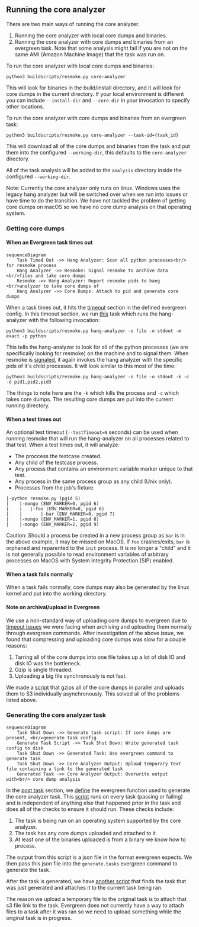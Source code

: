 ## Running the core analyzer

There are two main ways of running the core analyzer.

1. Running the core analyzer with local core dumps and binaries.
2. Running the core analyzer with core dumps and binaries from an evergreen task. Note that some analysis might fail if you are not on the same AMI (Amazon Machine Image) that the task was run on.

To run the core analyzer with local core dumps and binaries:

```
python3 buildscripts/resmoke.py core-analyzer
```

This will look for binaries in the build/install directory, and it will look for core dumps in the current directory. If your local environment is different you can include `--install-dir` and `--core-dir` in your invocation to specify other locations.

To run the core analyzer with core dumps and binaries from an evergreen task:

```
python3 buildscripts/resmoke.py core-analyzer --task-id={task_id}
```

This will download all of the core dumps and binaries from the task and put them into the configured `--working-dir`, this defaults to the `core-analyzer` directory.

All of the task analysis will be added to the `analysis` directory inside the configured `--working-dir`.

Note: Currently the core analyzer only runs on linux. Windows uses the legacy hang analyzer but will be switched over when we run into issues or have time to do the transition. We have not tackled the problem of getting core dumps on macOS so we have no core dump analysis on that operating system.

### Getting core dumps

#### When an Evergreen task times out

```mermaid
sequenceDiagram
    Task Timed Out ->> Hang Analyzer: Scan all python processes<br/> for resmoke process
    Hang Analyzer ->> Resmoke: Signal resmoke to archive data <br/>files and take core dumps
    Resmoke ->> Hang Analyzer: Report resmoke pids to hang <br/>analyzer to take core dumps of
    Hang Analyzer ->> Core Dumps: Attach to pid and generate core dumps
```

When a task times out, it hits the [timeout](https://github.com/mongodb/mongo/blob/a6e56a8e136fe554dc90565bf6acf5bf86f7a46e/etc/evergreen_yml_components/definitions.yml#L2694) section in the defined evergreen config.
In this timeout section, we run [this](https://github.com/mongodb/mongo/blob/a6e56a8e136fe554dc90565bf6acf5bf86f7a46e/etc/evergreen_yml_components/definitions.yml#L2302) task which runs the hang-analyzer with the following invocation:

```
python3 buildscripts/resmoke.py hang-analyzer -o file -o stdout -m exact -p python
```

This tells the hang-analyzer to look for all of the python processes (we are specifically looking for resmoke) on the machine and to signal them.
When resmoke is [signaled](https://github.com/mongodb/mongo/blob/08a99b15eea7ae0952b2098710d565dd7f709ff6/buildscripts/resmokelib/sighandler.py#L25), it again invokes the hang analyzer with the specific pids of it's child processes.
It will look similar to this most of the time:

```
python3 buildscripts/resmoke.py hang-analyzer -o file -o stdout -k -c -d pid1,pid2,pid3
```

The things to note here are the `-k` which kills the process and `-c` which takes core dumps.
The resulting core dumps are put into the current running directory.

#### When a test times out

An optional test timeout (`--testTimeout=N` seconds) can be used when running resmoke that will run the hang-analyzer on all processes related to that test.
When a test times out, it will analyze:

- The proccess the testcase created.
- Any child of the testcase process.
- Any process that contains an environment variable marker unique to that test.
- Any process in the same process group as any child (Unix only).
- Processes from the job's fixture.

```
|-python resmoke.py (pgid 5)
|    |-mongo (ENV_MARKER=0, pgid 6)
|    |   |-foo (ENV_MARKER=0, pgid 6)
|    |       |-bar (ENV_MARKER=0, pgid 7)
|    |-mongo (ENV_MARKER=1, pgid 8)
|    |-mongo (ENV_MARKER=2, pgid 9)
```

Caution: Should a process be created in a new process group as `bar` is in the above example, it may be missed on MacOS. If `foo` crashes/exits, `bar` is orphaned and reparented to the `init` process. It is no longer a "child" and it is not generally possible to read environment variables of arbitrary processes on MacOS with System Integrity Protection (SIP) enabled.

#### When a task fails normally

When a task fails normally, core dumps may also be generated by the linux kernel and put into the working directory.

#### Note on archival/upload in Evergreen

We use a non-standard way of uploading core dumps to evergreen due to [timeout issues](https://jira.mongodb.org/browse/SERVER-73171) we were facing when archiving and uploading them normally through evergreen commands.
After investigation of the above issue, we found that compressing and uploading core dumps was slow for a couple reasons:

1. Tarring all of the core dumps into one file takes up a lot of disk IO and disk IO was the bottleneck.
2. Gzip is single threaded.
3. Uploading a big file synchronously is not fast.

We made a [script](https://github.com/mongodb/mongo/blob/master/buildscripts/fast_archive.py) that gzips all of the core dumps in parallel and uploads them to S3 individually asynchronously.
This solved all of the problems listed above.

### Generating the core analyzer task

```mermaid
sequenceDiagram
    Task Shut Down ->> Generate task script: If core dumps are present, <br/>generate task config
    Generate Task Script ->> Task Shut Down: Write generated task config to disk
    Task Shut Down ->> Generated Task: Use evergreen command to generate task
    Task Shut Down ->> Core Analyzer Output: Upload temporary text file containing a link to the generated task
    Generated Task ->> Core Analyzer Output: Overwrite output with<br/> core dump analysis
```

In the [post task](https://github.com/mongodb/mongo/blob/709e3f4efc04b42e5d29a8ad2417a01d3610fc3f/etc/evergreen_yml_components/definitions.yml#L2665) section, we [define](https://github.com/mongodb/mongo/blob/709e3f4efc04b42e5d29a8ad2417a01d3610fc3f/etc/evergreen_yml_components/definitions.yml#L2184) the evergreen function used to generate the core analyzer task.
This [script](https://github.com/mongodb/mongo/blob/709e3f4efc04b42e5d29a8ad2417a01d3610fc3f/buildscripts/resmokelib/hang_analyzer/gen_hang_analyzer_tasks.py) runs on every task (passing or failing) and is independent of anything else that happened prior in the task and does all of the checks to ensure it should run.
These checks include:

1. The task is being run on an operating system supported by the core analyzer.
2. The task has any core dumps uploaded and attached to it.
3. At least one of the binaries uploaded is from a binary we know how to process.

The output from this script is a json file in the format evergreen expects.
We then pass this json file into the `generate.tasks` evergreen command to generate the task.

After the task is generated, we have [another script](https://github.com/mongodb/mongo/blob/709e3f4efc04b42e5d29a8ad2417a01d3610fc3f/etc/evergreen_yml_components/definitions.yml#L2213) that finds the task that was just generated and attaches it to the current task being ran.

The reason we upload a temporary file to the original task is to attach that s3 file link to the task.
Evergreen does not currently have a way to attach files to a task after it was ran so we need to upload something while the original task is in progress.
